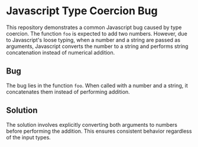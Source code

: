 # Javascript Type Coercion Bug
This repository demonstrates a common Javascript bug caused by type coercion. The function `foo` is expected to add two numbers. However, due to Javascript's loose typing, when a number and a string are passed as arguments, Javascript converts the number to a string and performs string concatenation instead of numerical addition. 

## Bug
The bug lies in the function `foo`.  When called with a number and a string, it concatenates them instead of performing addition.

## Solution
The solution involves explicitly converting both arguments to numbers before performing the addition.  This ensures consistent behavior regardless of the input types.